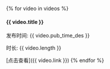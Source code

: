 {% for video in videos %}
#### {{ video.title }}

发布时间: {{ video.pub_time_des }}

时长: {{ video.length }}

[点击查看]({{ video.link }})
{% endfor %}